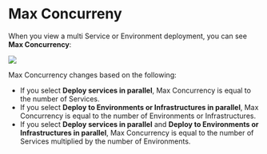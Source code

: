 # Max Concurreny

When you view a multi Service or Environment deployment, you can see **Max Concurrency**:

![](./static/multiserv-multienv-28.png)

Max Concurrency changes based on the following:

* If you select **Deploy services in parallel**, Max Concurrency is equal to the number of Services.
* If you select **Deploy to Environments or Infrastructures in parallel**, Max Concurrency is equal to the number of Environments or Infrastructures.
* If you select **Deploy services in parallel** and **Deploy to Environments or Infrastructures in parallel**, Max Concurrency is equal to the number of Services multiplied by the number of Environments.

